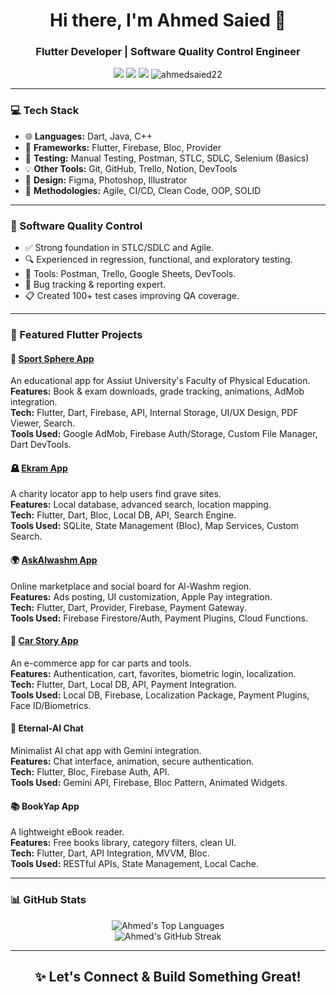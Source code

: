 
<!-- 👋 Intro Section -->
<h1 align="center">Hi there, I'm Ahmed Saied 👋</h1>
<h3 align="center">Flutter Developer | Software Quality Control Engineer</h3>

<p align="center">
  <a href="https://ahmed-saied-portfolio.web.app/"><img src="https://img.shields.io/badge/Portfolio-000000?style=flat&logo=web&logoColor=white"/></a>
  <a href="https://www.linkedin.com/in/ahmed-saieed/"><img src="https://img.shields.io/badge/LinkedIn-0077B5?style=flat&logo=linkedin&logoColor=white"/></a>
  <a href="https://drive.google.com/file/d/1uV9xnP0gYyMtAqIapuXU6RCwDPiZpN9l/view"><img src="https://img.shields.io/badge/CV-FF5722?style=flat&logo=adobeacrobatreader&logoColor=white"/></a>
  <img src="https://komarev.com/ghpvc/?username=ahmedsaied22&label=Profile%20views&color=0e75b6&style=flat" alt="ahmedsaied22" />
</p>

---

### 💻 Tech Stack
- 🌐 **Languages:** Dart, Java, C++
- 📱 **Frameworks:** Flutter, Firebase, Bloc, Provider
- 🧪 **Testing:** Manual Testing, Postman, STLC, SDLC, Selenium (Basics)
- 💡 **Other Tools:** Git, GitHub, Trello, Notion, DevTools
- 🎨 **Design:** Figma, Photoshop, Illustrator
- 🚀 **Methodologies:** Agile, CI/CD, Clean Code, OOP, SOLID

---

### 🧪 Software Quality Control
- ✅ Strong foundation in STLC/SDLC and Agile.
- 🔍 Experienced in regression, functional, and exploratory testing.
- 🧰 Tools: Postman, Trello, Google Sheets, DevTools.
- 🐛 Bug tracking & reporting expert.
- 📋 Created 100+ test cases improving QA coverage.

---

### 📱 Featured Flutter Projects

#### 🏀 [Sport Sphere App](https://play.google.com/store/apps/details?id=com.assuit.pe_student)
An educational app for Assiut University's Faculty of Physical Education.  
**Features:** Book & exam downloads, grade tracking, animations, AdMob integration.  
**Tech:** Flutter, Dart, Firebase, API, Internal Storage, UI/UX Design, PDF Viewer, Search.  
**Tools Used:** Google AdMob, Firebase Auth/Storage, Custom File Manager, Dart DevTools.

#### 🪦 [Ekram App](https://play.google.com/store/apps/details?id=com.charitylocator.ikram)
A charity locator app to help users find grave sites.  
**Features:** Local database, advanced search, location mapping.  
**Tech:** Flutter, Dart, Bloc, Local DB, API, Search Engine.  
**Tools Used:** SQLite, State Management (Bloc), Map Services, Custom Search.

#### 🌍 [AskAlwashm App](https://play.google.com/store/apps/details?id=com.developers.askalwashm)
Online marketplace and social board for Al-Washm region.  
**Features:** Ads posting, UI customization, Apple Pay integration.  
**Tech:** Flutter, Dart, Provider, Firebase, Payment Gateway.  
**Tools Used:** Firebase Firestore/Auth, Payment Plugins, Cloud Functions.

#### 🚗 [Car Story App](https://play.google.com/store/apps/details?id=com.echo.carstor)
An e-commerce app for car parts and tools.  
**Features:** Authentication, cart, favorites, biometric login, localization.  
**Tech:** Flutter, Dart, Local DB, API, Payment Integration.  
**Tools Used:** Local DB, Firebase, Localization Package, Payment Plugins, Face ID/Biometrics.

#### 💬 Eternal-AI Chat
Minimalist AI chat app with Gemini integration.  
**Features:** Chat interface, animation, secure authentication.  
**Tech:** Flutter, Bloc, Firebase Auth, API.  
**Tools Used:** Gemini API, Firebase, Bloc Pattern, Animated Widgets.

#### 📚 BookYap App
A lightweight eBook reader.  
**Features:** Free books library, category filters, clean UI.  
**Tech:** Flutter, Dart, API Integration, MVVM, Bloc.  
**Tools Used:** RESTful APIs, State Management, Local Cache.

---

### 📊 GitHub Stats
<p align="center">
  <img src="https://github-readme-stats.vercel.app/api/top-langs/?username=ahmedsaied22&layout=compact&theme=radical" alt="Ahmed's Top Languages">
  <br>
  <img src="https://github-readme-streak-stats.herokuapp.com?user=ahmedsaied22&theme=radical" alt="Ahmed's GitHub Streak">
</p>

---

<h2 align="center">✨ Let's Connect & Build Something Great!</h2>
